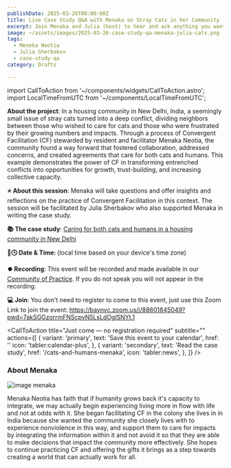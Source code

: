 ```yaml
---
publishDate: 2025-03-26T00:00:00Z
title: Live Case Study Q&A with Menaka on Stray Cats in her Community
excerpt: Join Menaka and Julia (host) to hear and ask anything you want about how Menaka applied Convergent Facilitation to transforms about stray cats.
image: ~/assets/images/2025-03-26-case-study-qa-menaka-julia-cats.png
tags:
  - Meneka Neotia
  - Julia Sherbakov
  - case-study-qa
category: Drafts

---
```

import CallToAction from '~/components/widgets/CallToAction.astro';
import LocalTimeFromUTC from '~/components/LocalTimeFromUTC';

**About the project**: In a housing community in New Delhi, India, a seemingly small issue of stray cats turned into a deep conflict, dividing neighbors between those who wished to care for cats and those who were frustrated by their growing numbers and impacts. Through a process of Convergent Facilitation (CF) stewarded by resident and facilitator Menaka Neotia, the community found a way forward that fostered collaboration, addressed concerns, and created agreements that care for both cats and humans. This example demonstrates the power of CF in transforming entrenched conflicts into opportunities for growth, trust-building, and increasing collective capacity.


**⭐ About this session**: Menaka will take questions and offer insights and reflections on the practice of Convergent Facilitation in this context. The session will be facilitated by Julia Sherbakov who also supported Menaka in writing the case study.

**📚 The case study**: [Caring for both cats and humans in a housing community in New Delhi](/cats-and-humans-menaka)

**📌🕓 Date & Time: <LocalTimeFromUTC client:load  startUtcTime="2025-03-26T16:00:00Z" endUtcTime="2024-11-20T17:30:00Z"/>** (local time based on your device's time zone)

**⏺️ Recording**: This event will be recorded and made available in our [Community of Practice](https://community.convergentfacilitation.org). If you do not speak you will not appear in the recording. 

**💻 Join**: You don't need to register to come to this event, just use this Zoom Link to join the event: https://baynvc.zoom.us/j/88601845049?pwd=7akSGGzorrmFNScpvN5LsLdOglSNYt.1



<CallToAction
    title="Just come — no registration required"
    subtitle=""
    actions={[
      {
        variant: 'primary',
        text: 'Save this event to your calendar',
        href: ''
        icon: 'tabler:calendar-plus',
      },
      {
        variant: 'secondary',
        text: 'Read the case study',
        href: '/cats-and-humans-menaka',
        icon: 'tabler:news',
      },
    ]}
  />
  

### About Menaka 

![image menaka](~/assets/images/menaka.jpeg)

Menaka Neotia has faith that if humanity grows back it's capacity to integrate, we may actually begin experiencing living more in flow with life and not at odds with it. She began facilitating CF in the colony she lives in in India because she wanted the community she closely lives with to experience nonviolence in this way, and support them to care for impacts by integrating the information within it and not avoid it so that they are able to make decisions that impact the community more effectively. She hopes to continue practicing CF and offering the gifts it brings as a step towards creating a world that can actually work for all.


